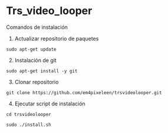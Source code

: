 # Trs_video_looper

Comandos de instalación

1. Actualizar repositorio de paquetes

`sudo apt-get update`

2. Instalación de git

`sudo apt-get install -y git`

3. Clonar repositorio

`git clone https://github.com/em4pixeleen/trsvideolooper.git`

4. Ejecutar script de instalación

`cd trsvideolooper`

`sudo ./install.sh`
